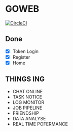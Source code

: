 # GOWEB
[![CircleCI](https://circleci.com/gh/weekndCN/rwplus-web/tree/master.svg?style=svg)](https://circleci.com/gh/weekndCN/rwplus-web/tree/master)

## Done

- [x] Token Login
- [x] Register
- [x] Home

## THINGS ING
- CHAT ONLINE
- TASK NOTICE
- LOG MONITOR
- JOB PIPELINE
- FRIENDSHIP
- DATA ANALYSE
- REAL TIME POFERMANCE
